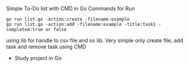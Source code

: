 Simple To-Do list with CMD in Go
Commands for Run
```
go run list.go -action:create -filename:example 
go run list.go -action:add -filename:example -title:task1 -completed:true or false

```

using lib for handle to csv file and os lib.
Very simple only create file, add task and remove task using CMD 
- Study project in Go 
